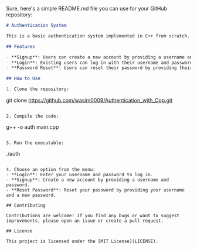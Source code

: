 Sure, here's a simple README.md file you can use for your GitHub repository:

```markdown
# Authentication System

This is a basic authentication system implemented in C++ from scratch. It allows users to sign up, log in, and reset their passwords.

## Features

- **Signup**: Users can create a new account by providing a username and password.
- **Login**: Existing users can log in with their username and password.
- **Password Reset**: Users can reset their password by providing their username and a new password.

## How to Use

1. Clone the repository:
   ```
   git clone https://github.com/wasim0009/Authentication_with_Cpp.git
   ```

2. Compile the code:
   ```
   g++ -o auth main.cpp
   ```

3. Run the executable:
   ```
   ./auth
   ```

4. Choose an option from the menu:
   - **Login**: Enter your username and password to log in.
   - **Signup**: Create a new account by providing a username and password.
   - **Reset Password**: Reset your password by providing your username and a new password.

## Contributing

Contributions are welcome! If you find any bugs or want to suggest improvements, please open an issue or create a pull request.

## License

This project is licensed under the [MIT License](LICENSE).
```
